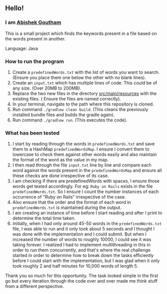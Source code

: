 ## Hello!

### I am [Abishek Goutham](https://www.abishekgoutham.com)

This is a small project which finds the keywords present in a file based on the words present in another.

Language: Java

### How to run the program

1. Create a `predefinedWords.txt` with the list of words you want to search. (Ensure you place them one below the other
   with no blank lines).
2. Create an `input.txt` which has multiple lines of code. This could be of any size. (Over 20MB to 200MB).
3. Replace the two new files in the directory [src/main/resources](src/main/resources) with the existing files. (
   Ensure the files are named correctly).
4. In your terminal, navigate to the path where this repository is cloned.
5. Run command `./gradlew clean build`. (This cleans the previously installed bundle files and builds the gradle again).
6. Run command `./gradlew run`. (This executes the code).

### What has been tested

1. I start by reading through the words in `predefinedWords.txt` and save them to a HashMap `predefinedWordsMap`. I
   ensure I convert them to lowercase to check them against other words easily and also maintain the format of the word
   as the value in my map.
2. I then read through the file `input.txt` line by line and compare each word against the words present in
   the `predefinedWordsMap` and ensure all these checks are done irrespective of its case.
3. I am checking if there are predefinedWords with spaces, I ensure those words get tested accordingly. For
   eg: `Ruby on Rails` exists in the file `predefinedWords.txt`. So I ensure I count the number instances of each
   occurrence of "Ruby on Rails" irrespective of the case.
4. Also ensure that the order and the format of each word in `predefinedWords.txt` is maintained during the output.
5. I am creating an instance of time before I start reading and after I print to determine the total time taken.
6. Initially, when I had only around 45-50 words in the `predefinedWords.txt` file, I was able to run and it only took
   about 5 seconds and I thought I was done with the implementation and I could submit. But when I increased the number
   of words to roughly 10000, I could see it was taking forever. I realized I had to implement multithreading in this in
   order to run them concurrently, and that's where the real challenge started in order to determine how to break down
   the tasks efficiently before I could start with the implementation, but I was glad when it only took roughly 2 and
   half minutes for 10,000 words of length 5.

Thank you so much for this opportunity. The task looked simple in the first go but every iteration through the code over
and over made me think stuff from a different perspective. 
